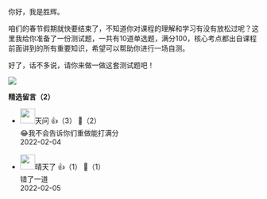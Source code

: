 你好，我是胜辉。

咱们的春节假期就快要结束了，不知道你对课程的理解和学习有没有放松过呢？这里我给你准备了一份测试题，一共有10道单选题，满分100，核心考点都出自课程前面讲到的所有重要知识，希望可以帮助你进行一场自测。

好了，话不多说，请你来做一做这套测试题吧！

[![](https://static001.geekbang.org/resource/image/28/a4/28d1be62669b4f3cc01c36466bf811a4.png?wh=1142%2A201)](http://time.geekbang.org/quiz/intro?act_id=1567&exam_id=3858)
<div><strong>精选留言（2）</strong></div><ul>
<li><img src="https://static001.geekbang.org/account/avatar/00/14/30/d1/ea1f3285.jpg" width="30px"><span>天问</span> 👍（3） 💬（2）<div>😂我不会告诉你们重做能打满分</div>2022-02-04</li><br/><li><img src="https://static001.geekbang.org/account/avatar/00/14/bf/35/0e3a92a7.jpg" width="30px"><span>晴天了</span> 👍（1） 💬（1）<div>错了一道</div>2022-02-05</li><br/>
</ul>